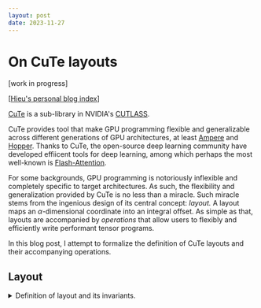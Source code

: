 ```yaml
---
layout: post
date: 2023-11-27
---
```


# On CuTe layouts

[work in progress]

[[Hieu's personal blog index](./index)]

[CuTe](https://github.com/NVIDIA/cutlass/tree/main/include/cute) is a
sub-library in NVIDIA's [CUTLASS](https://github.com/nvidia/cutlass).

CuTe provides tool that make GPU programming flexible and generalizable across
different generations of GPU architectures, at least
[Ampere](https://www.nvidia.com/en-us/data-center/ampere-architecture/) and
[Hopper](https://www.nvidia.com/en-us/data-center/technologies/hopper-architecture/).
Thanks to CuTe, the open-source deep learning community have developed effiicent
tools for deep learning, among which perhaps the most well-known is
[Flash-Attention](https://github.com/Dao-AILab/flash-attention).

For some backgrounds, GPU programming is notoriously inflexible and completely
specific to target architectures. As such, the flexibility and generalization
provided by CuTe is no less than a miracle. Such miracle stems from the
ingenious design of its central concept:
*layout.* A layout maps an $\alpha$-dimensional coordinate into an integral
offset. As simple as that, layouts are accompanied by *operations* that allow
users to flexibly and efficiently write performant tensor programs.

In this blog post, I attempt to formalize the definition of CuTe layouts and
their accompanying operations.

## Layout
<details markdown='1'>
<summary>Definition of layout and its invariants.</summary>

**Definition 1. (Layout)** Let $\alpha$ be a positive integer. A layout $L = S :
D$ is a pair of two tuples, each with $\alpha$ positive integers:
$$
\begin{align*}
S &= (s_0, s_1, ..., s_{\alpha-1}) \\
D &= (d_0, d_1, ..., d_{\alpha-1})
\end{align*}
$$
The layout $L$ represents a multivariable function
$$
\begin{align*}
g_L :~~ &[0, s_0) \times [0, s_1) \times \cdots \times [0, s_{\alpha - 1}) \to \mathbb{N} \\
        & (x_0, x_1, \dots, x_{\alpha-1}) \mapsto d_0 x_0 + d_1 x_1 + \cdots + d_{\alpha-1} x_{\alpha-1}
\end{align*}
$$


</details>
